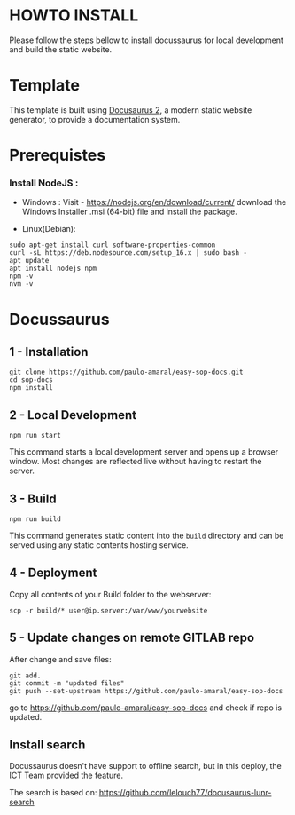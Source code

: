 # HOWTO INSTALL 
Please follow the steps bellow to install docussaurus for local development and build the static website.

# Template

This template is built using [Docusaurus 2](https://docusaurus.io/), a modern static website generator, to provide a documentation system.

# Prerequistes

### Install NodeJS :
- Windows : 
Visit - https://nodejs.org/en/download/current/ download the Windows Installer .msi (64-bit) file and install the package.

- Linux(Debian):

````console
sudo apt-get install curl software-properties-common 
curl -sL https://deb.nodesource.com/setup_16.x | sudo bash - 
apt update
apt install nodejs npm
npm -v
nvm -v
````

# Docussaurus 

##  1 - Installation

```console
git clone https://github.com/paulo-amaral/easy-sop-docs.git
cd sop-docs
npm install
```

## 2 - Local Development

```console
npm run start
```

This command starts a local development server and opens up a browser window. Most changes are reflected live without
having to restart the server.


## 3 - Build

```console
npm run build
```

This command generates static content into the `build` directory and can be served using any static contents hosting
service.

## 4 - Deployment 

Copy all contents of your Build folder to the webserver:
```console
scp -r build/* user@ip.server:/var/www/yourwebsite
```

## 5 - Update changes on remote GITLAB repo

After change and save files:

```console
git add.
git commit -m "updated files" 
git push --set-upstream https://github.com/paulo-amaral/easy-sop-docs
```
go to https://github.com/paulo-amaral/easy-sop-docs and check if repo is updated.

## Install search
Docussaurus doesn't have support to offline search, but in this deploy, the ICT Team provided the feature.

The search  is based on: 
https://github.com/lelouch77/docusaurus-lunr-search
